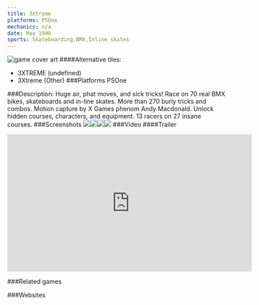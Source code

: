```yaml
---
title: 3Xtreme
platforms: PSOne
mechanics: n/a
date: May 1999
sports: Skateboarding,BMX,Inline skates
---
```

![game cover art](//images.igdb.com/igdb/image/upload/t_cover_big/sfbx1mgcqpiheqzesvur.jpg "Logo Title Text 1")
####Alternative tiles:
* 3XTREME (undefined)
* 3Xtreme (Other)
###Platforms
PSOne

###Description:
Huge air, phat moves, and sick tricks! 
Race on 70 real BMX bikes, skateboards and in-line skates. 
More than 270 burly tricks and combos. 
Motion capture by X Games phenom Andy Macdonald. 
Unlock hidden courses, characters, and equipment. 
13 racers on 27 insane courses.
###Screenshots
<a target="_blank" rel="noopener noreferrer" href="//images.igdb.com/igdb/image/upload/t_cover_big/atozwu6aplwesvtjqrwd.jpg"><img src="//images.igdb.com/igdb/image/upload/t_thumb/atozwu6aplwesvtjqrwd.jpg"/></a><a target="_blank" rel="noopener noreferrer" href="//images.igdb.com/igdb/image/upload/t_cover_big/nzdxwowrd8cpw7ejjmh2.jpg"><img src="//images.igdb.com/igdb/image/upload/t_thumb/nzdxwowrd8cpw7ejjmh2.jpg"/></a><a target="_blank" rel="noopener noreferrer" href="//images.igdb.com/igdb/image/upload/t_cover_big/qvio6fkejpwhzknthvsq.jpg"><img src="//images.igdb.com/igdb/image/upload/t_thumb/qvio6fkejpwhzknthvsq.jpg"/></a><a target="_blank" rel="noopener noreferrer" href="//images.igdb.com/igdb/image/upload/t_cover_big/uon6czv5tzek0svzr9tk.jpg"><img src="//images.igdb.com/igdb/image/upload/t_thumb/uon6czv5tzek0svzr9tk.jpg"/></a>
###Video
####Trailer

<iframe width="560" height="315" src="https://www.youtube.com/embed/5s51yQKhLvA" frameborder="0" allowfullscreen></iframe>

###Related games

###Websites

